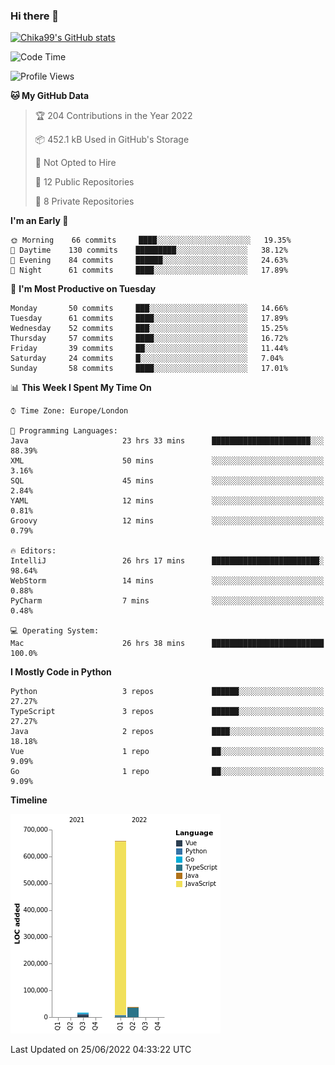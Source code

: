 ### Hi there 👋
[![Chika99's GitHub stats](https://github-readme-stats.vercel.app/api?username=Chika99&count_private=true&show_icons=true)](https://github.com/anuraghazra/github-readme-stats)

<!--START_SECTION:waka-->
![Code Time](http://img.shields.io/badge/Code%20Time-0%20secs-blue)

![Profile Views](http://img.shields.io/badge/Profile%20Views-0-blue)

**🐱 My GitHub Data** 

> 🏆 204 Contributions in the Year 2022
 > 
> 📦 452.1 kB Used in GitHub's Storage 
 > 
> 🚫 Not Opted to Hire
 > 
> 📜 12 Public Repositories 
 > 
> 🔑 8 Private Repositories  
 > 
**I'm an Early 🐤** 

```text
🌞 Morning    66 commits     ████░░░░░░░░░░░░░░░░░░░░░   19.35% 
🌆 Daytime    130 commits    █████████░░░░░░░░░░░░░░░░   38.12% 
🌃 Evening    84 commits     ██████░░░░░░░░░░░░░░░░░░░   24.63% 
🌙 Night      61 commits     ████░░░░░░░░░░░░░░░░░░░░░   17.89%

```
📅 **I'm Most Productive on Tuesday** 

```text
Monday       50 commits     ███░░░░░░░░░░░░░░░░░░░░░░   14.66% 
Tuesday      61 commits     ████░░░░░░░░░░░░░░░░░░░░░   17.89% 
Wednesday    52 commits     ███░░░░░░░░░░░░░░░░░░░░░░   15.25% 
Thursday     57 commits     ████░░░░░░░░░░░░░░░░░░░░░   16.72% 
Friday       39 commits     ██░░░░░░░░░░░░░░░░░░░░░░░   11.44% 
Saturday     24 commits     █░░░░░░░░░░░░░░░░░░░░░░░░   7.04% 
Sunday       58 commits     ████░░░░░░░░░░░░░░░░░░░░░   17.01%

```


📊 **This Week I Spent My Time On** 

```text
⌚︎ Time Zone: Europe/London

💬 Programming Languages: 
Java                     23 hrs 33 mins      ██████████████████████░░░   88.39% 
XML                      50 mins             ░░░░░░░░░░░░░░░░░░░░░░░░░   3.16% 
SQL                      45 mins             ░░░░░░░░░░░░░░░░░░░░░░░░░   2.84% 
YAML                     12 mins             ░░░░░░░░░░░░░░░░░░░░░░░░░   0.81% 
Groovy                   12 mins             ░░░░░░░░░░░░░░░░░░░░░░░░░   0.79%

🔥 Editors: 
IntelliJ                 26 hrs 17 mins      ████████████████████████░   98.64% 
WebStorm                 14 mins             ░░░░░░░░░░░░░░░░░░░░░░░░░   0.88% 
PyCharm                  7 mins              ░░░░░░░░░░░░░░░░░░░░░░░░░   0.48%

💻 Operating System: 
Mac                      26 hrs 38 mins      █████████████████████████   100.0%

```

**I Mostly Code in Python** 

```text
Python                   3 repos             ██████░░░░░░░░░░░░░░░░░░░   27.27% 
TypeScript               3 repos             ██████░░░░░░░░░░░░░░░░░░░   27.27% 
Java                     2 repos             ████░░░░░░░░░░░░░░░░░░░░░   18.18% 
Vue                      1 repo              ██░░░░░░░░░░░░░░░░░░░░░░░   9.09% 
Go                       1 repo              ██░░░░░░░░░░░░░░░░░░░░░░░   9.09%

```


**Timeline**

![Chart not found](https://raw.githubusercontent.com/Chika99/Chika99/main/charts/bar_graph.png) 


 Last Updated on 25/06/2022 04:33:22 UTC
<!--END_SECTION:waka-->

<!--
**Chika99/Chika99** is a ✨ _special_ ✨ repository because its `README.md` (this file) appears on your GitHub profile.

Here are some ideas to get you started:

- 🔭 I’m currently working on ...
- 🌱 I’m currently learning ...
- 👯 I’m looking to collaborate on ...
- 🤔 I’m looking for help with ...
- 💬 Ask me about ...
- 📫 How to reach me: ...
- 😄 Pronouns: ...
- ⚡ Fun fact: ...
-->
